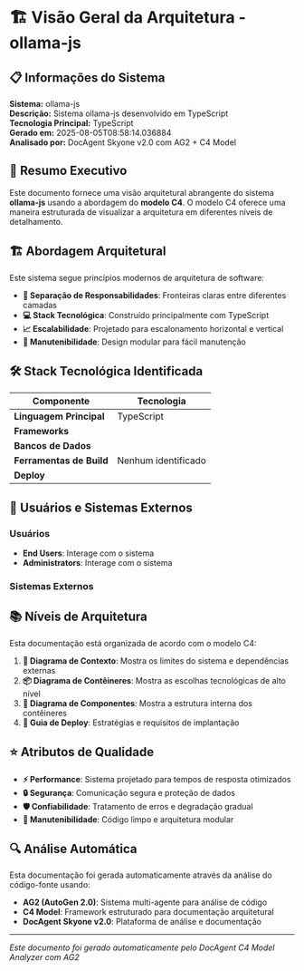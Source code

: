 # 🏗️ Visão Geral da Arquitetura - ollama-js

## 📋 Informações do Sistema

**Sistema:** ollama-js  
**Descrição:** Sistema ollama-js desenvolvido em TypeScript  
**Tecnologia Principal:** TypeScript  
**Gerado em:** 2025-08-05T08:58:14.036884  
**Analisado por:** DocAgent Skyone v2.0 com AG2 + C4 Model

## 🎯 Resumo Executivo

Este documento fornece uma visão arquitetural abrangente do sistema **ollama-js** usando a abordagem do **modelo C4**. O modelo C4 oferece uma maneira estruturada de visualizar a arquitetura em diferentes níveis de detalhamento.

## 🏗️ Abordagem Arquitetural

Este sistema segue princípios modernos de arquitetura de software:

- **🔧 Separação de Responsabilidades**: Fronteiras claras entre diferentes camadas
- **💻 Stack Tecnológica**: Construído principalmente com TypeScript
- **📈 Escalabilidade**: Projetado para escalonamento horizontal e vertical
- **🔧 Manutenibilidade**: Design modular para fácil manutenção

## 🛠️ Stack Tecnológica Identificada

| Componente | Tecnologia |
|-----------|------------|
| **Linguagem Principal** | TypeScript |
| **Frameworks** |  |
| **Bancos de Dados** |  |
| **Ferramentas de Build** | Nenhum identificado |
| **Deploy** |  |

## 👥 Usuários e Sistemas Externos

### Usuários
- **End Users**: Interage com o sistema
- **Administrators**: Interage com o sistema

### Sistemas Externos


## 📚 Níveis de Arquitetura

Esta documentação está organizada de acordo com o modelo C4:

1. **📄 Diagrama de Contexto**: Mostra os limites do sistema e dependências externas
2. **📦 Diagrama de Contêineres**: Mostra as escolhas tecnológicas de alto nível
3. **🔧 Diagrama de Componentes**: Mostra a estrutura interna dos contêineres
4. **🚀 Guia de Deploy**: Estratégias e requisitos de implantação

## ⭐ Atributos de Qualidade

- **⚡ Performance**: Sistema projetado para tempos de resposta otimizados
- **🔒 Segurança**: Comunicação segura e proteção de dados
- **🛡️ Confiabilidade**: Tratamento de erros e degradação gradual
- **🔧 Manutenibilidade**: Código limpo e arquitetura modular

## 🔍 Análise Automática

Esta documentação foi gerada automaticamente através da análise do código-fonte usando:
- **AG2 (AutoGen 2.0)**: Sistema multi-agente para análise de código
- **C4 Model**: Framework estruturado para documentação arquitetural  
- **DocAgent Skyone v2.0**: Plataforma de análise e documentação

---
*Este documento foi gerado automaticamente pelo DocAgent C4 Model Analyzer com AG2*
